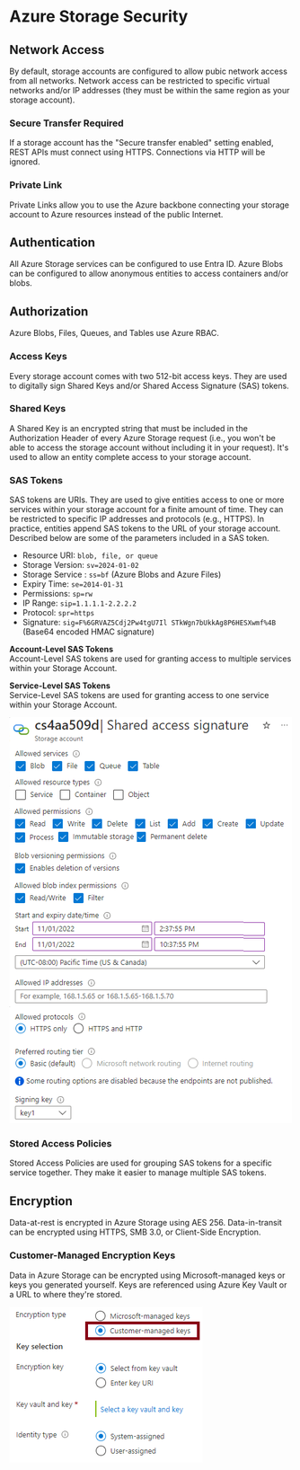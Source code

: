 # Azure Storage Security

## Network Access
By default, storage accounts are configured to allow pubic network access from all networks. Network access can be restricted to specific virtual networks and/or IP addresses (they must be within the same region as your storage account). 

### Secure Transfer Required  
If a storage account has the "Secure transfer enabled" setting enabled, REST APIs must connect using HTTPS. Connections via HTTP will be ignored. 

### Private Link  
Private Links allow you to use the Azure backbone connecting your storage account to Azure resources instead of the public Internet. 

## Authentication
All Azure Storage services can be configured to use Entra ID. Azure Blobs can be configured to allow anonymous entities to access containers and/or blobs. 

## Authorization
Azure Blobs, Files, Queues, and Tables use Azure RBAC. 

### Access Keys
Every storage account comes with two 512-bit access keys. They are used to digitally sign Shared Keys and/or Shared Access Signature (SAS) tokens. 

### Shared Keys
A Shared Key is an encrypted string that must be included in the Authorization Header of every Azure Storage request (i.e., you won't be able to access the storage account without including it in your request). It's used to allow an entity complete access to your storage account.

### SAS Tokens
SAS tokens are URIs. They are used to give entities access to one or more services within your storage account for a finite amount of time. They can be restricted to specific IP addresses and protocols (e.g., HTTPS). In practice, entities append SAS tokens to the URL of your storage account. Described below are some of the parameters included in a SAS token. 
* Resource URI: `blob, file, or queue`
* Storage Version: `sv=2024-01-02`
* Storage Service : `ss=bf` (Azure Blobs and Azure Files)
* Expiry Time: `se=2014-01-31` 
* Permissions: `sp=rw`
* IP Range: `sip=1.1.1.1-2.2.2.2`
* Protocol: `spr=https`
* Signature: `sig=F%6GRVAZ5Cdj2Pw4tgU7Il STkWgn7bUkkAg8P6HESXwmf%4B` (Base64 encoded HMAC signature)

**Account-Level SAS Tokens**  
Account-Level SAS tokens are used for granting access to multiple services within your Storage Account.

**Service-Level SAS Tokens**  
Service-Level SAS tokens are used for granting access to one service within your Storage Account. 

![sas-token.png](sas-token.png)

### Stored Access Policies  
Stored Access Policies are used for grouping SAS tokens for a specific service together. They make it easier to manage multiple SAS tokens. 

## Encryption
Data-at-rest is encrypted in Azure Storage using AES 256. Data-in-transit can be encrypted using HTTPS, SMB 3.0, or Client-Side Encryption. 

### Customer-Managed Encryption Keys
Data in Azure Storage can be encrypted using Microsoft-managed keys or keys you generated yourself. Keys are referenced using Azure Key Vault or a URL to where they're stored. 

![customer-managed-keys.png](customer-managed-keys.png)